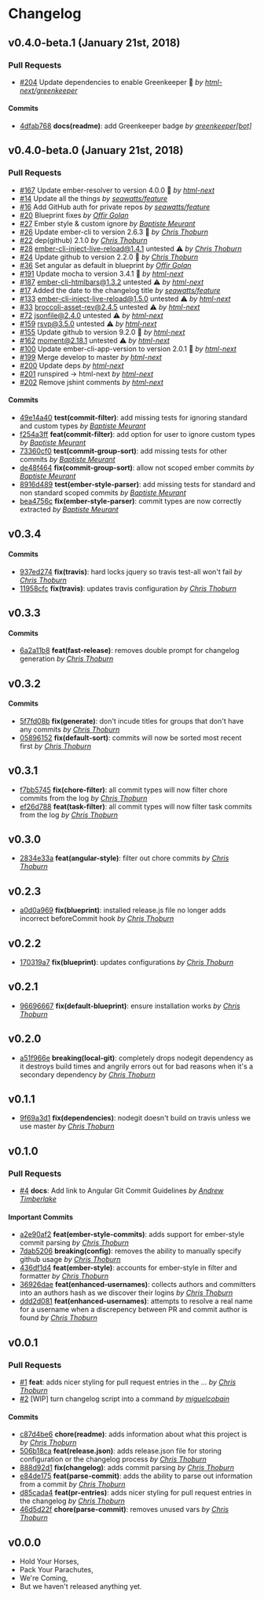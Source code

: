Changelog
=========

## v0.4.0-beta.1 (January 21st, 2018)

### Pull Requests

- [#204](https://github.com/html-next/ember-cli-changelog/pull/204)  Update dependencies to enable Greenkeeper 🌴  *by [html-next/greenkeeper](https://github.com/html-next/greenkeeper)*

#### Commits

- [4dfab768](https://github.com/html-next/ember-cli-changelog/commit/4dfab7687cf0dda196caf64a0cf621c2f34af969) **docs(readme)**: add Greenkeeper badge *by [greenkeeper[bot]](https://github.com/greenkeeper[bot])*

## v0.4.0-beta.0 (January 21st, 2018)

### Pull Requests

- [#167](https://github.com/html-next/ember-cli-changelog/pull/167)  Update ember-resolver to version 4.0.0 🚀  *by [html-next](https://github.com/html-next)*
- [#14](https://github.com/html-next/ember-cli-changelog/pull/14)  Update all the things  *by [seawatts/feature](https://github.com/seawatts/feature)*
- [#16](https://github.com/html-next/ember-cli-changelog/pull/16)  Add GitHub auth for private repos  *by [seawatts/feature](https://github.com/seawatts/feature)*
- [#20](https://github.com/html-next/ember-cli-changelog/pull/20)  Blueprint fixes  *by [Offir Golan](https://github.com/offirgolan)*
- [#27](https://github.com/html-next/ember-cli-changelog/pull/27)  Ember style & custom ignore  *by [Baptiste Meurant](https://github.com/bmeurant)*
- [#26](https://github.com/html-next/ember-cli-changelog/pull/26)  Update ember-cli to version 2.6.3 🚀  *by [Chris Thoburn](https://github.com/runspired)*
- [#22](https://github.com/html-next/ember-cli-changelog/pull/22)  dep(github) 2.1.0  *by [Chris Thoburn](https://github.com/runspired/feature)*
- [#28](https://github.com/html-next/ember-cli-changelog/pull/28)  ember-cli-inject-live-reload@1.4.1 untested ⚠️  *by [Chris Thoburn](https://github.com/runspired)*
- [#24](https://github.com/html-next/ember-cli-changelog/pull/24)  Update github to version 2.2.0 🚀  *by [Chris Thoburn](https://github.com/runspired)*
- [#36](https://github.com/html-next/ember-cli-changelog/pull/36)  Set angular as default in blueprint  *by [Offir Golan](https://github.com/offirgolan)*
- [#191](https://github.com/html-next/ember-cli-changelog/pull/191)  Update mocha to version 3.4.1 🚀  *by [html-next](https://github.com/html-next)*
- [#187](https://github.com/html-next/ember-cli-changelog/pull/187)  ember-cli-htmlbars@1.3.2 untested ⚠️  *by [html-next](https://github.com/html-next)*
- [#17](https://github.com/html-next/ember-cli-changelog/pull/17)  Added the date to the changelog title  *by [seawatts/feature](https://github.com/seawatts/feature)*
- [#133](https://github.com/html-next/ember-cli-changelog/pull/133)  ember-cli-inject-live-reload@1.5.0 untested ⚠️  *by [html-next](https://github.com/html-next)*
- [#33](https://github.com/html-next/ember-cli-changelog/pull/33)  broccoli-asset-rev@2.4.5 untested ⚠️  *by [html-next](https://github.com/html-next)*
- [#72](https://github.com/html-next/ember-cli-changelog/pull/72)  jsonfile@2.4.0 untested ⚠️  *by [html-next](https://github.com/html-next)*
- [#159](https://github.com/html-next/ember-cli-changelog/pull/159)  rsvp@3.5.0 untested ⚠️  *by [html-next](https://github.com/html-next)*
- [#155](https://github.com/html-next/ember-cli-changelog/pull/155)  Update github to version 9.2.0 🚀  *by [html-next](https://github.com/html-next)*
- [#162](https://github.com/html-next/ember-cli-changelog/pull/162)  moment@2.18.1 untested ⚠️  *by [html-next](https://github.com/html-next)*
- [#100](https://github.com/html-next/ember-cli-changelog/pull/100)  Update ember-cli-app-version to version 2.0.1 🚀  *by [html-next](https://github.com/html-next)*
- [#199](https://github.com/html-next/ember-cli-changelog/pull/199)  Merge develop to master  *by [html-next](https://github.com/html-next)*
- [#200](https://github.com/html-next/ember-cli-changelog/pull/200)  Update deps  *by [html-next](https://github.com/html-next)*
- [#201](https://github.com/html-next/ember-cli-changelog/pull/201)  runspired -> html-next  *by [html-next](https://github.com/html-next)*
- [#202](https://github.com/html-next/ember-cli-changelog/pull/202)  Remove jshint comments  *by [html-next](https://github.com/html-next)*

#### Commits

- [49e14a40](https://github.com/html-next/ember-cli-changelog/commit/49e14a40d16e2e68ee59e8c94dc9977ec8ab6157) **test(commit-filter)**: add missing tests for ignoring standard and custom types *by [Baptiste Meurant](https://github.com/bmeurant)*
- [f254a3ff](https://github.com/html-next/ember-cli-changelog/commit/f254a3ffad7d27850edbabbe727125b6a5326989) **feat(commit-filter)**: add option for user to ignore custom types *by [Baptiste Meurant](https://github.com/bmeurant)*
- [73360cf0](https://github.com/html-next/ember-cli-changelog/commit/73360cf0dd020fd9bf3e9f06dedc2d2f4be8e385) **test(commit-group-sort)**: add missing tests for other commits *by [Baptiste Meurant](https://github.com/bmeurant)*
- [de48f464](https://github.com/html-next/ember-cli-changelog/commit/de48f4640ea8e8603ac3fe0cff73d8427ab275d8) **fix(commit-group-sort)**: allow not scoped ember commits *by [Baptiste Meurant](https://github.com/bmeurant)*
- [8916d489](https://github.com/html-next/ember-cli-changelog/commit/8916d489db2f18cd439f2730b7b0ea662e18062b) **test(ember-style-parser)**: add missing tests for standard and non standard scoped commits *by [Baptiste Meurant](https://github.com/bmeurant)*
- [bea4756c](https://github.com/html-next/ember-cli-changelog/commit/bea4756c366bff2fd8eb3c65512a4e37558341a1) **fix(ember-style-parser)**: commit types are now correctly extracted *by [Baptiste Meurant](https://github.com/bmeurant)*

## v0.3.4

#### Commits

- [937ed274](https://github.com/html-next/ember-cli-changelog/commit/937ed274bc4ee0675d9adf28cc152cd52571e454) **fix(travis)**: hard locks jquery so travis test-all won't fail *by [Chris Thoburn](https://github.com/runspired)*
- [11958cfc](https://github.com/html-next/ember-cli-changelog/commit/11958cfc2abd16da1e1697f059d3b6ed2c63e98f) **fix(travis)**: updates travis configuration *by [Chris Thoburn](https://github.com/runspired)*

## v0.3.3

#### Commits

- [6a2a11b8](https://github.com/html-next/ember-cli-changelog/commit/6a2a11b8109a84ad2470fb1b4bed47c361eed8a6) **feat(fast-release)**: removes double prompt for changelog generation *by [Chris Thoburn](https://github.com/runspired)*

## v0.3.2

#### Commits

- [5f7fd08b](https://github.com/html-next/ember-cli-changelog/commit/5f7fd08b61dcd021404b4fb4afadc58f6ff3039a) **fix(generate)**: don't incude titles for groups that don't have any commits *by [Chris Thoburn](https://github.com/runspired)*
- [05896152](https://github.com/html-next/ember-cli-changelog/commit/05896152660ff7f9525c0585e28bf14376e520f4) **fix(default-sort)**: commits will now be sorted most recent first *by [Chris Thoburn](https://github.com/runspired)*

## v0.3.1

- [f7bb5745](https://github.com/html-next/ember-cli-changelog/commit/f7bb574567f83308945fbbcc1517383b2a0b013d) **fix(chore-filter)**: all commit types will now filter chore commits from the log *by [Chris Thoburn](https://github.com/runspired)*
- [ef26d788](https://github.com/html-next/ember-cli-changelog/commit/ef26d788f9d8165acd7a481a6d32d4143e09eb7e) **feat(task-filter)**: all commit types will now filter task commits from the log *by [Chris Thoburn](https://github.com/runspired)*

## v0.3.0

- [2834e33a](https://github.com/html-next/ember-cli-changelog/commit/2834e33a6bbc37d7d5e27cd54e33d42df66cac53) **feat(angular-style)**: filter out chore commits *by [Chris Thoburn](https://github.com/runspired)*

## v0.2.3

- [a0d0a969](https://github.com/html-next/ember-cli-changelog/commit/a0d0a9690d4c738f338967cc7220020fd343e3c1) **fix(blueprint)**: installed release.js file no longer adds incorrect beforeCommit hook *by [Chris Thoburn](https://github.com/runspired)*

## v0.2.2

- [170319a7](https://github.com/html-next/ember-cli-changelog/commit/170319a76855f7b6189a68f8c11503495e61b12e) **fix(blueprint)**: updates configurations *by [Chris Thoburn](https://github.com/runspired)*

## v0.2.1

- [96696667](https://github.com/html-next/ember-cli-changelog/commit/96696667bfc5ec0f69d17944d7e79365522af289) **fix(default-blueprint)**: ensure installation works *by [Chris Thoburn](https://github.com/runspired)*

## v0.2.0

- [a51f966e](https://github.com/html-next/ember-cli-changelog/commit/a51f966ef89f5dd123e45cfa16d528761ce86cbe) **breaking(local-git)**: completely drops nodegit dependency as it destroys build times and angrily errors out for bad reasons when it's a secondary dependency *by [Chris Thoburn](https://github.com/runspired)*

## v0.1.1

- [9f69a3d1](https://github.com/html-next/ember-cli-changelog/commit/9f69a3d1c2c1e3e0b3146083806f83058ea2f698) **fix(dependencies)**: nodegit doesn't build on travis unless we use master *by [Chris Thoburn](https://github.com/runspired)*

## v0.1.0

### Pull Requests

- [#4](https://github.com/html-next/ember-cli-changelog/pull/4) **docs**: Add link to Angular Git Commit Guidelines  *by [Andrew Timberlake](https://github.com/andrewtimberlake)*

#### Important Commits

- [a2e90af2](https://github.com/html-next/ember-cli-changelog/commit/a2e90af2174e6586ca675cc27d60731c3c041355) **feat(ember-style-commits)**: adds support for ember-style commit parsing *by [Chris Thoburn](https://github.com/runspired)*
- [7dab5206](https://github.com/html-next/ember-cli-changelog/commit/7dab520605a1007ddababc40eb1948ce89ac2de8) **breaking(config)**: removes the ability to manually specify github usage *by [Chris Thoburn](https://github.com/runspired)*
- [436df1d4](https://github.com/html-next/ember-cli-changelog/commit/436df1d485999cab786b0f3ad77c9cd41cf3c295) **feat(ember-style)**: accounts for ember-style in filter and formatter *by [Chris Thoburn](https://github.com/runspired)*
- [36926dae](https://github.com/html-next/ember-cli-changelog/commit/36926dae2e309a4ae4cdc41d05952ee3bb59ad12) **feat(enhanced-usernames)**: collects authors and committers into an authors hash as we discover their logins *by [Chris Thoburn](https://github.com/runspired)*
- [ddd2d081](https://github.com/html-next/ember-cli-changelog/commit/ddd2d08108b421e873892033483e3933712bb8e5) **feat(enhanced-usernames)**: attempts to resolve a real name for a username when a discrepency between PR and commit author is found *by [Chris Thoburn](https://github.com/runspired)*

## v0.0.1

### Pull Requests

- [#1](https://github.com/html-next/ember-cli-changelog/pull/1) **feat**: adds nicer styling for pull request entries in the …  *by [Chris Thoburn](https://github.com/runspired)*
- [#2](https://github.com/html-next/ember-cli-changelog/pull/2)  [WIP] turn changelog script into a command  *by [miguelcobain](https://github.com/miguelcobain)*

#### Commits

- [c87d4be6](https://github.com/html-next/ember-cli-changelog/commit/c87d4be6570e18140a09620259f420ba59d7bfb8) **chore(readme)**: adds information about what this project is *by [Chris Thoburn](https://github.com/runspired)*
- [506b18ca](https://github.com/html-next/ember-cli-changelog/commit/506b18ca0b30ac9af1f076fb8ccf220894eed13f) **feat(release.json)**: adds release.json file for storing configuration or the changelog process *by [Chris Thoburn](https://github.com/runspired)*
- [888d92d1](https://github.com/html-next/ember-cli-changelog/commit/888d92d1d5665e84d0316a0617cd9f9b2b12ab3d) **fix(changelog)**: adds commit parsing *by [Chris Thoburn](https://github.com/runspired)*
- [e84de175](https://github.com/html-next/ember-cli-changelog/commit/e84de1757c1c06d6846dab24ecac8fe459578a41) **feat(parse-commit)**: adds the ability to parse out information from a commit *by [Chris Thoburn](https://github.com/runspired)*
- [d85cada4](https://github.com/html-next/ember-cli-changelog/commit/d85cada4bc51cf82d9a510dd664f6004616dff73) **feat(pr-entries)**: adds nicer styling for pull request entries in the changelog *by [Chris Thoburn](https://github.com/runspired)*
- [46d5d22f](https://github.com/html-next/ember-cli-changelog/commit/46d5d22f59c6852baa1e6f609de0377fc4b55e6e) **chore(parse-commit)**: removes unused vars *by [Chris Thoburn](https://github.com/runspired)*

## v0.0.0

- Hold Your Horses,
- Pack Your Parachutes,
- We're Coming,
- But we haven't released anything yet.
